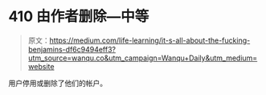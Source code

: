 # 410 由作者删除—中等

> 原文：<https://medium.com/life-learning/it-s-all-about-the-fucking-benjamins-df6c9494eff3?utm_source=wanqu.co&utm_campaign=Wanqu+Daily&utm_medium=website>

用户停用或删除了他们的帐户。